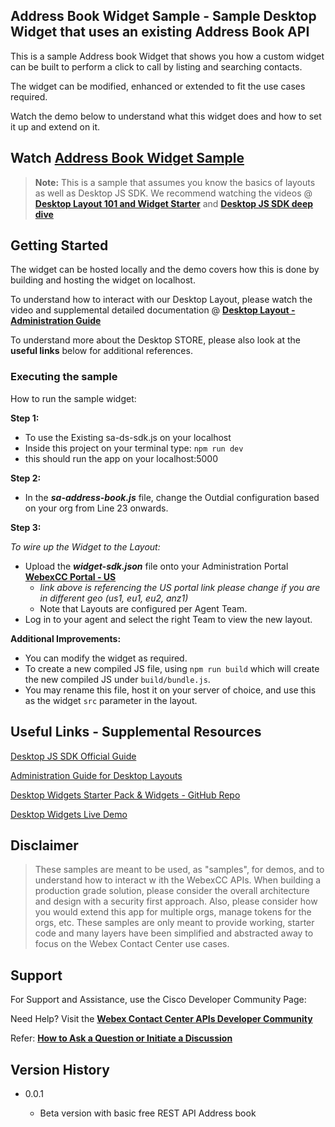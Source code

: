 ## Address Book Widget Sample - Sample Desktop Widget that uses an existing Address Book API

This is a sample Address book Widget that shows you how a custom widget can be built to perform a click to call by listing and searching contacts.

The widget can be modified, enhanced or extended to fit the use cases required.

Watch the demo below to understand what this widget does and how to set it up and extend on it.

## Watch [Address Book Widget Sample](https://app.vidcast.io/share/f122b6a8-59c0-486f-be34-5e64276c8a23)

> **Note:** This is a sample that assumes you know the basics of layouts as well as Desktop JS SDK.
> We recommend watching the videos @ **[Desktop Layout 101 and Widget Starter](https://github.com/CiscoDevNet/webex-contact-center-api-samples/tree/main/widget-sample-101)** and **[Desktop JS SDK deep dive](https://github.com/CiscoDevNet/webex-contact-center-api-samples/tree/main/desktop-js-sdk-sample)**

## Getting Started

The widget can be hosted locally and the demo covers how this is done by building and hosting the widget on localhost.

To understand how to interact with our Desktop Layout, please watch the video and supplemental detailed documentation @ **[Desktop Layout - Administration Guide](https://www.cisco.com/c/en/us/td/docs/voice_ip_comm/cust_contact/contact_center/webexcc/SetupandAdministrationGuide_2/b_mp-release-2/b_cc-release-2_chapter_011.html#topic_8230815F4023699032326F948C3F1495)**

To understand more about the Desktop STORE, please also look at the **useful links** below for additional references.

### Executing the sample

How to run the sample widget:

**Step 1:**

- To use the Existing sa-ds-sdk.js on your localhost
- Inside this project on your terminal type: `npm run dev`
- this should run the app on your localhost:5000

**Step 2:**

- In the **_sa-address-book.js_** file, change the Outdial configuration based on your org from Line 23 onwards.

**Step 3:**

_To wire up the Widget to the Layout:_

- Upload the **_widget-sdk.json_** file onto your Administration Portal **[WebexCC Portal - US](https://portal.wxcc-us1.cisco.com/portal/home.html#)**
  - _link above is referencing the US portal link please change if you are in different geo (us1, eu1, eu2, anz1)_
  - Note that Layouts are configured per Agent Team.
- Log in to your agent and select the right Team to view the new layout.

**Additional Improvements:**

- You can modify the widget as required.
- To create a new compiled JS file, using `npm run build` which will create the new compiled JS under `build/bundle.js`.
- You may rename this file, host it on your server of choice, and use this as the widget `src` parameter in the layout.

## Useful Links - Supplemental Resources

[Desktop JS SDK Official Guide](https://developer.webex-cx.com/documentation/guides/desktop)

[Administration Guide for Desktop Layouts](https://www.cisco.com/c/en/us/td/docs/voice_ip_comm/cust_contact/contact_center/webexcc/SetupandAdministrationGuide_2/b_mp-release-2/b_cc-release-2_chapter_011.html#topic_8230815F4023699032326F948C3F1495)

[Desktop Widgets Starter Pack & Widgets - GitHub Repo](https://github.com/CiscoDevNet/webex-contact-center-widget-starter)

[Desktop Widgets Live Demo](https://ciscodevnet.github.io/webex-contact-center-widget-starter/)

## Disclaimer

> These samples are meant to be used, as "samples", for demos, and to understand how to interact w
> ith the WebexCC APIs.
> When building a production grade solution, please consider the overall architecture and design with a security first approach.
> Also, please consider how you would extend this app for multiple orgs, manage tokens for the orgs, etc.
> These samples are only meant to provide working, starter code and many layers have been simplified and abstracted away to focus on the Webex Contact Center use cases.

## Support

For Support and Assistance, use the Cisco Developer Community Page:

Need Help? Visit the **[Webex Contact Center APIs Developer Community](https://community.cisco.com/t5/contact-center/bd-p/j-disc-dev-contact-center)**

Refer: **[How to Ask a Question or Initiate a Discussion](https://community.cisco.com/t5/contact-center/webex-contact-center-apis-developer-community-and-support/m-p/4558270)**

## Version History

- 0.0.1

  - Beta version with basic free REST API Address book

    <!-- * See [commit change]() or See [release history]() -->
